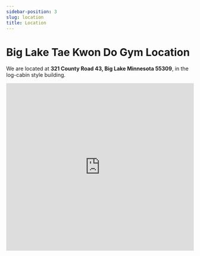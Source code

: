 ```yaml
---
sidebar-position: 3
slug: location
title: Location
---
```


# Big Lake Tae Kwon Do Gym Location


We are located at **321 County Road 43, Big Lake Minnesota 55309**, in the log-cabin style building.

<iframe src="https://www.google.com/maps/embed?pb=!1m18!1m12!1m3!1d2804.652626960879!2d-93.73426558453959!3d45.335636650033855!2m3!1f0!2f0!3f0!3m2!1i1024!2i768!4f13.1!3m3!1m2!1s0x52b36395bba15a7d%3A0x938714464f655da6!2sEvolution+Tae+Kwon+Do+Of+Big+Lake!5e0!3m2!1sen!2sus!4v1566505309468!5m2!1sen!2sus" width="100%" height="450" frameborder="0" allowfullscreen></iframe>